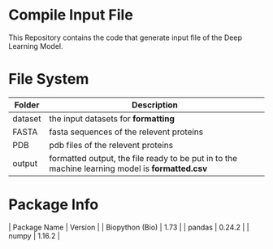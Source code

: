 # Compile Input File 

This Repository contains the code that generate input file of the Deep Learning Model.

# File System

| Folder | Description |
| --- | --- |
| dataset | the input datasets for __formatting__ |
| FASTA | fasta sequences of the relevent proteins |
| PDB | pdb files of the relevent proteins |
| output | formatted output, the file ready to be put in to the machine learning model is __formatted.csv__ |

# Package Info

| Package Name | Version |
| Biopython (Bio) | 1.73 |
| pandas | 0.24.2 |
| numpy | 1.16.2 |